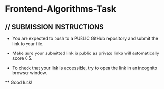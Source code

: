 # Frontend-Algorithms-Task

## // SUBMISSION INSTRUCTIONS

- You are expected to push to a PUBLIC GitHub repository and submit the link to your file.

- Make sure your submitted link is public as private links will automatically score 0.5. 

- To check that your link is accessible, try to open the link in an incognito browser window.

 

**  Good luck!